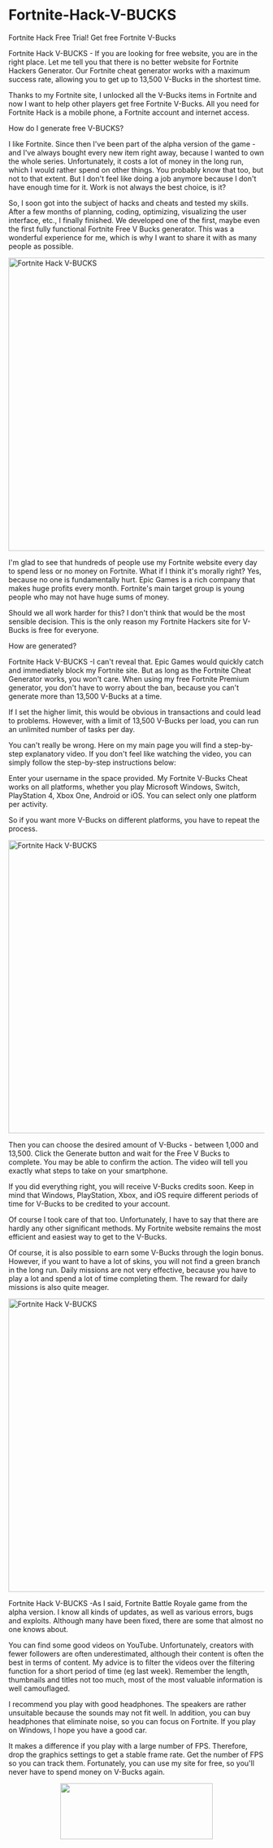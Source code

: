 # Fortnite-Hack-V-BUCKS

Fortnite Hack Free Trial! Get free Fortnite V-Bucks

Fortnite Hack V-BUCKS - If you are looking for free website, you are in the right place. Let me tell you that there is no better website for Fortnite Hackers Generator. Our Fortnite cheat generator works with a maximum success rate, allowing you to get up to 13,500 V-Bucks in the shortest time.

Thanks to my Fortnite site, I unlocked all the V-Bucks items in Fortnite and now I want to help other players get free Fortnite V-Bucks. All you need for Fortnite Hack is a mobile phone, a Fortnite account and internet access.

How do I generate free V-BUCKS?

I like Fortnite. Since then I've been part of the alpha version of the game - and I've always bought every new item right away, because I wanted to own the whole series. Unfortunately, it costs a lot of money in the long run, which I would rather spend on other things. You probably know that too, but not to that extent. But I don't feel like doing a job anymore because I don't have enough time for it. Work is not always the best choice, is it?

So, I soon got into the subject of hacks and cheats and tested my skills. After a few months of planning, coding, optimizing, visualizing the user interface, etc., I finally finished. We developed one of the first, maybe even the first fully functional Fortnite Free V Bucks generator. This was a wonderful experience for me, which is why I want to share it with as many people as possible.

<img src="https://ezgame21.com/wp-content/uploads/2021/02/Fortnite-free-v-bucks-generator.jpg" alt="Fortnite Hack V-BUCKS" width="1024" height="576" />

I'm glad to see that hundreds of people use my Fortnite website every day to spend less or no money on Fortnite. What if I think it's morally right? Yes, because no one is fundamentally hurt. Epic Games is a rich company that makes huge profits every month. Fortnite's main target group is young people who may not have huge sums of money.

Should we all work harder for this? I don't think that would be the most sensible decision. This is the only reason my Fortnite Hackers site for V-Bucks is free for everyone.

How are generated?

Fortnite Hack V-BUCKS -I can't reveal that. Epic Games would quickly catch and immediately block my Fortnite site. But as long as the Fortnite Cheat Generator works, you won't care. When using my free Fortnite Premium generator, you don't have to worry about the ban, because you can't generate more than 13,500 V-Bucks at a time.

If I set the higher limit, this would be obvious in transactions and could lead to problems. However, with a limit of 13,500 V-Bucks per load, you can run an unlimited number of tasks per day.

You can't really be wrong. Here on my main page you will find a step-by-step explanatory video. If you don't feel like watching the video, you can simply follow the step-by-step instructions below:

Enter your username in the space provided. My Fortnite V-Bucks Cheat works on all platforms, whether you play Microsoft Windows, Switch, PlayStation 4, Xbox One, Android or iOS. You can select only one platform per activity.

So if you want more V-Bucks on different platforms, you have to repeat the process.

<img src="https://ezgame21.com/wp-content/uploads/2021/02/Fortnite-free-v-bucks-hack-generator.jpg" alt="Fortnite Hack V-BUCKS" width="1024" height="576" />

Then you can choose the desired amount of V-Bucks - between 1,000 and 13,500. Click the Generate button and wait for the Free V Bucks to complete. You may be able to confirm the action. The video will tell you exactly what steps to take on your smartphone.

If you did everything right, you will receive V-Bucks credits soon. Keep in mind that Windows, PlayStation, Xbox, and iOS require different periods of time for V-Bucks to be credited to your account.

Of course I took care of that too. Unfortunately, I have to say that there are hardly any other significant methods. My Fortnite website remains the most efficient and easiest way to get to the V-Bucks.

Of course, it is also possible to earn some V-Bucks through the login bonus. However, if you want to have a lot of skins, you will not find a green branch in the long run. Daily missions are not very effective, because you have to play a lot and spend a lot of time completing them. The reward for daily missions is also quite meager.

<img src="https://ezgame21.com/wp-content/uploads/2021/02/Fortnite-free-v-bucks.jpg" alt="Fortnite Hack V-BUCKS" width="1024" height="576" />

Fortnite Hack V-BUCKS -As I said, Fortnite Battle Royale game from the alpha version. I know all kinds of updates, as well as various errors, bugs and exploits. Although many have been fixed, there are some that almost no one knows about.

You can find some good videos on YouTube. Unfortunately, creators with fewer followers are often underestimated, although their content is often the best in terms of content. My advice is to filter the videos over the filtering function for a short period of time (eg last week). Remember the length, thumbnails and titles not too much, most of the most valuable information is well camouflaged.

I recommend you play with good headphones. The speakers are rather unsuitable because the sounds may not fit well. In addition, you can buy headphones that eliminate noise, so you can focus on Fortnite. If you play on Windows, I hope you have a good car.

It makes a difference if you play with a large number of FPS. Therefore, drop the graphics settings to get a stable frame rate. Get the number of FPS so you can track them. Fortunately, you can use my site for free, so you'll never have to spend money on V-Bucks again.

<center><a href="https://ezgame21.com/fortnite-hack-v-bucks/"><img src="https://ezgame21.com/wp-content/uploads/2021/01/button-43-300x110.png" alt="" width="300" height="110" /></a></center>
